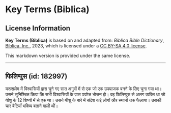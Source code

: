 # Key Terms (Biblica)

## License Information

**Key Terms (Biblica)** is based on and adapted from: _Biblica Bible Dictionary_, [Biblica, Inc.](https://www.biblica.com/), 2023, which is licensed under a [CC BY-SA 4.0 license](https://creativecommons.org/licenses/by-sa/4.0/legalcode.en).

This markdown version is provided under the same license.



--------------------------------

## फिलिप्पुस (id: 182997)

यरूशलेम में विश्वासियों द्वारा चुने गए सात अगुवों में से एक जो एक उपयाजक बनने के लिए चुना गया था। उसने सुनिश्चित किया कि सभी विश्वासियों के पास पर्याप्त भोजन हो। वह फिलिप्पुस से अलग व्यक्ति था जो यीशु के 12 शिष्यों में से एक था। उसने यीशु के बारे में संदेश कई लोगों और स्थानों तक फैलाया। उसकी चार बेटियाँ भविष्‍य बताने वाली थीं।


